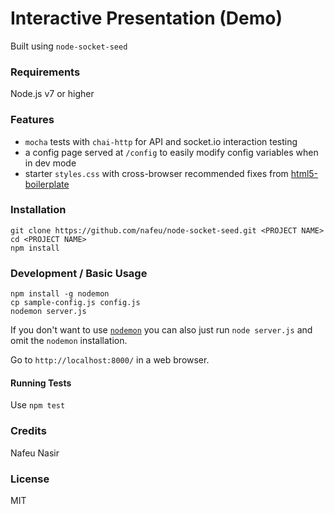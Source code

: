 # Interactive Presentation (Demo)

Built using `node-socket-seed`

### Requirements

Node.js v7 or higher

### Features

- `mocha` tests with `chai-http` for API and socket.io interaction testing
- a config page served at `/config` to easily modify config variables when in dev mode
- starter `styles.css` with cross-browser recommended fixes from [html5-boilerplate](https://github.com/h5bp/html5-boilerplate)

### Installation

```
git clone https://github.com/nafeu/node-socket-seed.git <PROJECT NAME>
cd <PROJECT NAME>
npm install
```

### Development / Basic Usage

```
npm install -g nodemon
cp sample-config.js config.js
nodemon server.js
```

If you don't want to use [`nodemon`](https://github.com/remy/nodemon) you can also just run `node server.js` and omit the `nodemon` installation.

Go to `http://localhost:8000/` in a web browser.

#### Running Tests

Use `npm test`

### Credits

Nafeu Nasir

### License

MIT